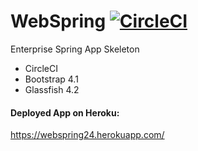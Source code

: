 # WebSpring [![CircleCI](https://circleci.com/gh/ttimot24/WebSpring.svg?style=svg)](https://circleci.com/gh/ttimot24/WebSpring)
Enterprise Spring App Skeleton

 - CircleCI
 - Bootstrap 4.1
 - Glassfish 4.2

#### Deployed App on Heroku:
https://webspring24.herokuapp.com/
